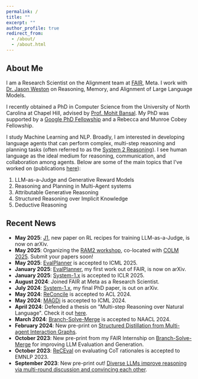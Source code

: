```yaml
---
permalink: /
title: ""
excerpt: ""
author_profile: true
redirect_from: 
  - /about/
  - /about.html
---
```


## About Me

I am a Research Scientist on the Alignment team at [FAIR](https://ai.meta.com/research/), Meta. I work with [Dr. Jason Weston](https://www.thespermwhale.com/jaseweston/) on Reasoning, Memory, and Alignment of Large Language Models.

I recently obtained a PhD in Computer Science from the University of North Carolina at Chapel Hill, advised by [Prof. Mohit Bansal](http://www.cs.unc.edu/~mbansal/). My PhD was supported by a [Google PhD Fellowship](https://research.google/outreach/phd-fellowship/recipients/?category=2022) and a Rebecca and Munroe Cobey Fellowship.

I study Machine Learning and NLP. Broadly, I am interested in developing language agents that can perform complex, multi-step reasoning and planning tasks (often referred to as the [System 2 Reasoning](https://en.wikipedia.org/wiki/Thinking,_Fast_and_Slow#:~:text=Thinking%2C%20Fast%20and%20Slow%20is,book%20by%20psychologist%20Daniel%20Kahneman.&text=The%20book's%20main%20thesis%20is,more%20deliberative%2C%20and%20more%20logical.)). I see human language as the ideal medium for reasoning, communication, and collaboration among agents. Below are some of the main topics that I've worked on (publications [here](https://swarnahub.github.io/research/)):

1. LLM-as-a-Judge and Generative Reward Models
2. Reasoning and Planning in Multi-Agent systems
3. Attributable Generative Reasoning
4. Structured Reasoning over Implicit Knowledge
5. Deductive Reasoning

## Recent News

* **May 2025**: [J1](https://arxiv.org/abs/2505.10320), new paper on RL recipes for training LLM-as-a-Judge, is now on arXiv.  
* **May 2025**: Organizing the [RAM2 workshop](https://facebookresearch.github.io/RAM/workshop/COLM_2025/), co-located with [COLM 2025](https://colmweb.org/). Submit your papers soon!  
* **May 2025**: [EvalPlanner](https://arxiv.org/abs/2501.18099) is accepted to ICML 2025.  
* **January 2025**: [EvalPlanner](https://arxiv.org/abs/2501.18099), my first work out of FAIR, is now on arXiv.  
* **January 2025**: [System-1.x](https://arxiv.org/abs/2407.14414) is accepted to ICLR 2025.  
* **August 2024**: Joined FAIR at Meta as a Research Scientist.  
* **July 2024**: [System-1.x](https://arxiv.org/abs/2407.14414), my final PhD paper, is out on arXiv.  
* **May 2024**: [ReConcile](https://arxiv.org/abs/2309.13007) is accepted to ACL 2024.  
* **May 2024**: [MAGDi](https://arxiv.org/abs/2402.01620) is accepted to ICML 2024.  
* **April 2024**: Defended a thesis on "Multi-step Reasoning over Natural Language". Check it out [here](https://www.proquest.com/openview/c82244d364d61c1421dd804fab27e7ca/1?pq-origsite=gscholar&cbl=18750&diss=y).    
* **March 2024**: [Branch-Solve-Merge](https://arxiv.org/abs/2310.15123) is accepted to NAACL 2024.  
* **February 2024**: New pre-print on [Structured Distillation from Multi-agent Interaction Graphs](https://arxiv.org/abs/2402.01620).  
* **October 2023**: New pre-print from my FAIR Internship on [Branch-Solve-Merge](https://arxiv.org/abs/2310.15123) for improving LLM Evaluation and Generation.   
* **October 2023**: [ReCEval](https://arxiv.org/abs/2304.10703) on evaluating CoT rationales is accepted to EMNLP 2023.   
* **September 2023**: New pre-print out! [Diverse LLMs improve reasoning via multi-round discussion and convincing each other](https://arxiv.org/abs/2309.13007).